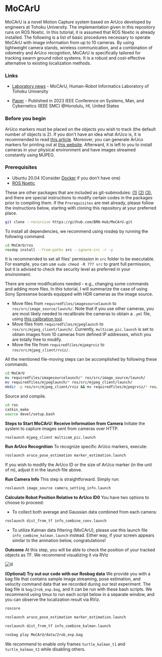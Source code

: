 # MoCArU

MoCArU is a novel Motion Capture system based on ArUco developed by engineers at Tohoku University. The implementation given in this repository runs on ROS Noetic. In this tutorial, it is assumed that ROS Noetic is already installed. The following is a list of basic procedures necessary to operate MoCArU with image information from up to 10 cameras. By using lightweight camera stands, wireless communication, and a combination of odometry and ArUco recognition, MoCArU is specifically tailored for tracking swarm ground robot systems. It is a robust and cost-effective alternative to existing localization methods.

### Links

- [Laboratory news](https://www.rm.is.tohoku.ac.jp/mocaru) - MoCArU, Human-Robot Informatics Laboratory of Tohoku University

- [Paper](https://ieeexplore.ieee.org/document/10394661) - Published in 2023 IEEE Conference on Systems, Man, and Cybernetics (IEEE SMC) @Honolulu, HI, United States

### Before you begin

ArUco markers must be placed on the objects you wish to track (the default number of objects is 2). If you don't have an idea what ArUco is, it is recommended to read [this article](https://docs.opencv.org/4.x/d5/dae/tutorial_aruco_detection.html). Moreover, you can generate ArUco markers for printing out at [this website](https://chev.me/arucogen/). Afterward, it is left to you to install cameras in your physical environment and have images streamed constantly using MJPEG.


### Prerequisites

- Ubuntu 20.04 (Consider [Docker](https://www.docker.com/) if you don't have one)
- [ROS Noetic](http://wiki.ros.org/noetic/Installation/Ubuntu)

These are other packages that are included as git-submodules: [(1)](https://github.com/yoshito-n-students/image_source) [(2)](https://github.com/yoshito-n-students/mjpeg_client) [(3)](https://github.com/yoshito-n-students/object_detection_msgs), and there are special instructions to modify certain codes in the packages prior to compiling them. If the `Prerequisites` are met already, please follow the instructions below, starting with cloning this repository at your preferred place. 

```bash
git clone --recursive https://github.com/BRN-Hub/MoCArU.git
```

To install all dependencies, we recommend using rosdep by running the following command. 

```bash
cd MoCArU/ros
rosdep install --from-paths src --ignore-src -r -y
```

It is recommended to set all files' permission in `src` folder to be executable. For example, you can use `sudo chmod -R 777 src` to grant full permission, but it is advised to check the security level as preferred in your environment. 

There are some modifications needed - e.g., changing some commands and adding more files. In this tutorial, I will summarize the case of using Sony Spresense boards equipped with HDR cameras as the image source. 

 - Move files from `requiredfiles/imagesourcelaunch` to `ros/src/image_source/launch/`. Note that if you use other cameras, you are most likely needed to recalibrate the cameras to obtain a `.yml` file, using [this calibration tool](https://docs.opencv.org/4.x/da/d13/tutorial_aruco_calibration.html). 
 - Move files from `requiredfiles/mjpeglaunch` to `ros/src/mjpeg_client/launch/`. Currently, `multicam_pic.launch` is set to obtain images from 10 cameras from defined IP addresses, which you are totally free to modify. 
 - Move the file from `requiredfiles/mjpegrviz` to `ros/src/mjpeg_client/rviz/`.

All the mentioned file-moving steps can be accomplished by following these commands. 

```bash
cd MoCArU
mv requiredfiles/imagesourcelaunch/* ros/src/image_source/launch/
mv requiredfiles/mjpeglaunch/* ros/src/mjpeg_client/launch/
mkdir -p ros/src/mjpeg_client/rviz && mv requiredfiles/mjpegrviz/* ros/src/mjpeg_client/rviz/
```

Source and compile. 

```bash
cd ros
catkin_make
source devel/setup.bash
```

**Steps to Start MoCArU: Receive Information from Camera**
Initiate the system to capture images sent from cameras over HTTP.

```bash
roslaunch mjpeg_client multicam_pic.launch
```

**Run ArUco Recognition**
To recognize specific ArUco markers, execute:

```bash
roslaunch aruco_pose_estimation marker_estimation.launch
```

If you wish to modify the ArUco ID or the size of ArUco marker (in the unit of m), adjust it in the launch file above.

**Run Camera Info**
This step is straightforward. Simply run:

```bash
roslaunch image_source camera_setting_info.launch
```

**Calculate Robot Position Relative to ArUco ID0**
You have two options to choose to proceed:
- To collect both average and Gaussian data combined from each camera:
```bash
roslaunch dist_from_tf info_combine_conv.launch
```

- To utilize Kalman data filtering (MoCArU), please use this launch file `info_combine_kalman.launch` instead. Either way, if your screen appears similar to the animation below, congratulations! 

**Outcome**
At this step, you will be able to check the position of your tracked objects as TF. We recommend visualizing it via RViz

![ill](../images/images/rvizex.gif?raw=true)

**(Optional) Try out our code with our Rosbag data**
We provide you with a bag file that contains sample image streaming, pose estimation, and velocity command data that we recorded during our test experiment. The bag file is `bag/2rob_exp.bag`, and it can be run with these bash scripts. We recommend using tmux to run each script below in a separate window, and you can observe the localization result via RViz. 

```bash
roscore
```


```bash
roslaunch aruco_pose_estimation marker_estimation.launch
```


```bash
roslaunch dist_from_tf info_combine_kalman.launch
```

```bash
rosbag play MoCArU/data/2rob_exp.bag
```

We recommend to enable only frames `turtle_kalman_t1` and `turtle_kalman_t2` while disabling others. 
